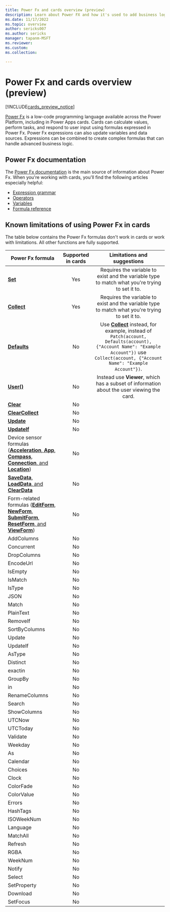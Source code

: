 ```yaml
---
title: Power Fx and cards overview (preview)
description: Learn about Power FX and how it's used to add business logic in cards for Microsoft Power Apps.
ms.date: 11/17/2022
ms.topic: overview
author: sericks007
ms.author: sericks
manager: tapanm-MSFT
ms.reviewer: 
ms.custom: 
ms.collection: 

---
```


# Power Fx and cards overview (preview)

[!INCLUDE[cards_preview_notice](../../includes/preview-include.md)]

[Power Fx](/power-platform/power-fx/overview) is a low-code programming language available across the Power Platform, including in Power Apps cards. Cards can calculate values, perform tasks, and respond to user input using formulas expressed in Power Fx. Power Fx expressions can also update variables and data sources. Expressions can be combined to create complex formulas that can handle advanced business logic.

## Power Fx documentation

The [Power Fx documentation](/power-platform/power-fx/overview) is the main source of information about Power Fx. When you're working with cards, you'll find the following articles especially helpful:

- [Expression grammar](/power-platform/power-fx/expression-grammar)
- [Operators](/power-platform/power-fx/operators)
- [Variables](/power-platform/power-fx/variables)
- [Formula reference](/power-platform/power-fx/formula-reference)

## Known limitations of using Power Fx in cards

The table below contains the Power Fx formulas don't work in cards or work with limitations. All other functions are fully supported.

| Power Fx formula | Supported in cards | Limitations and suggestions |
|---------|:---:|:------------------:|
| [**Set**](/power-platform/power-fx/reference/function-set) | Yes | Requires the variable to exist and the variable type to match what you're trying to set it to. |
| [**Collect**](/power-platform/power-fx/reference/function-clear-collect-clearcollect#collect) | Yes | Requires the variable to exist and the variable type to match what you're trying to set it to. |
| [**Defaults**](/power-platform/power-fx/reference/function-defaults) | No | Use [**Collect**](/power-platform/power-fx/reference/function-clear-collect-clearcollect#collect) instead, for example, instead of `Patch(account, Defaults(account), {"Account Name": "Example Account"})` use `Collect(account, {"Account Name": "Example Account"})`. |
| [**User()**](/power-platform/power-fx/reference/function-user) | No | Instead use **Viewer**, which has a subset of information about the user viewing the card. |
| [**Clear**](/power-platform/power-fx/reference/function-clear-collect-clearcollect#clear) | No |  |
| [**ClearCollect**](/power-platform/power-fx/reference/function-clear-collect-clearcollect#clearcollect) | No | |
| [**Update**](/power-platform/power-fx/reference/function-update-updateif#update-function) | No | |
| [**UpdateIf**](/power-platform/power-fx/reference/function-update-updateif#updateif-function) | No | |
| Device sensor formulas ([**Acceleration**, **App**, **Compass**, **Connection**, and **Location**](/power-platform/power-fx/reference/signals)) | No | |
| [**SaveData**, **LoadData**, and **ClearData**](/power-platform/power-fx/reference/function-savedata-loaddata) | No | |
| Form-related formulas ([**EditForm**, **NewForm**, **SubmitForm**, **ResetForm**, and **ViewForm**](/power-platform/power-fx/reference/function-form)) | No | |
| AddColumns | No | |
| Concurrent | No | |
| DropColumns | No | |
| EncodeUrl | No | |
| IsEmpty | No | |
| IsMatch | No | |
| IsType | No | |
| JSON | No | |
| Match | No | |
| PlainText | No | |
| RemoveIf | No | |
| SortByColumns | No | |
| Update | No | |
| UpdateIf | No | |
| AsType | No | |
| Distinct | No | |
| exactin | No | |
| GroupBy | No | |
| in | No | |
| RenameColumns | No | |
| Search | No | |
| ShowColumns | No | |
| UTCNow | No | |
| UTCToday | No | |
| Validate | No | |
| Weekday | No | |
| As | No | |
| Calendar | No | |
| Choices | No | |
| Clock | No | |
| ColorFade | No | |
| ColorValue | No | |
| Errors | No | |
| HashTags | No | |
| ISOWeekNum | No | |
| Language | No | |
| MatchAll | No | |
| Refresh | No | |
| RGBA | No | |
| WeekNum | No | |
| Notify | No | |
| Select | No | |
| SetProperty | No | |
| Download | No | |
| SetFocus | No | |
